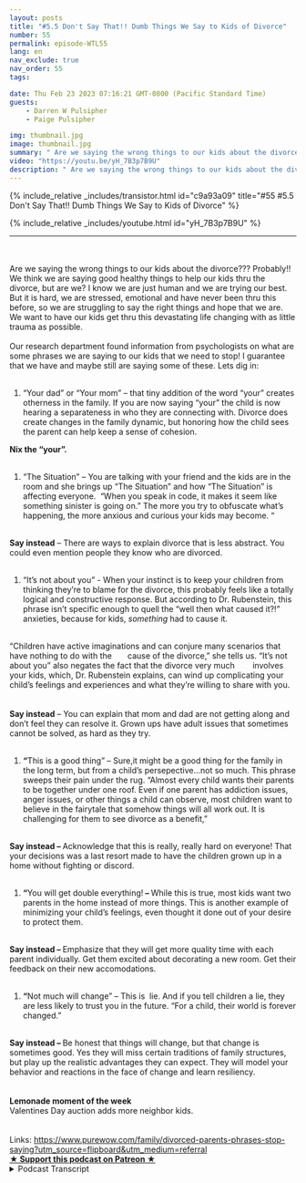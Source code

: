 ```yaml
---
layout: posts
title: "#5.5 Don't Say That!! Dumb Things We Say to Kids of Divorce"
number: 55
permalink: episode-WTL55
lang: en
nav_exclude: true
nav_order: 55
tags:

date: Thu Feb 23 2023 07:16:21 GMT-0800 (Pacific Standard Time)
guests:
    - Darren W Pulsipher
    - Paige Pulsipher

img: thumbnail.jpg
image: thumbnail.jpg
summary: " Are we saying the wrong things to our kids about the divorce??? Probably!! We think we are saying good healthy things to help our kids thru the divorce, but are we? I know we are just human and we are trying our best. But it is hard, we are stressed, emotional and have never been thru this before, so we are struggling to say the right things and hope that we are. We want to have our kids get thru this devastating life changing with as little trauma as possible.  Our research department found information from psychologists on what are some phrases we are saying to our kids that we need to stop! I guarantee that we have and maybe still are saying some of these. Lets dig in: “Your dad” or “Your mom” – that tiny addition of the word “your” creates otherness in the family. If you are now saying “your” the child is now hearing a separateness in who they are connecting with. Divorce does create changes in the family dynamic, but honoring how the child sees the parent can help keep a sense of cohesion.   Nix the “your”.  “The Situation” – You are talking with your friend and the kids are in the room and she brings up “The Situation” and how “The Situation” is affecting everyone.  “When you speak in code, it makes it seem like something sinister is going on.” The more you try to obfuscate what’s happening, the more anxious and curious your kids may become. “  Say instead – There are ways to explain divorce that is less abstract. You could even mention people they know who are divorced. “It’s not about you” - When your instinct is to keep your children from thinking they’re to blame for the divorce, this probably feels like a totally logical and constructive response. But according to Dr. Rubenstein, this phrase isn’t specific enough to quell the “well then what caused it?!” anxieties, because for kids, something had to cause it.“Children have active imaginations and can conjure many scenarios that have nothing to do with the       cause of the divorce,” she tells us. “It’s not about you” also negates the fact that the divorce very much        involves your kids, which, Dr. Rubenstein explains, can wind up complicating your child’s feelings and experiences and what they’re willing to share with you.Say instead – You can explain that mom and dad are not getting along and don’t feel they can resolve it. Grown ups have adult issues that sometimes cannot be solved, as hard as they try.“This is a good thing” – Sure,it might be a good thing for the family in the long term, but from a child’s persepective…not so much. This phrase sweeps their pain under the rug. “Almost every child wants their parents to be together under one roof. Even if one parent has addiction issues, anger issues, or other things a child can observe, most children want to believe in the fairytale that somehow things will all work out. It is challenging for them to see divorce as a benefit,” Say instead – Acknowledge that this is really, really hard on everyone! That your decisions was a last resort made to have the children grown up in a home without fighting or discord. “You will get double everything! – While this is true, most kids want two parents in the home instead of more things. This is another example of minimizing your child’s feelings, even thought it done out of your desire to protect them. Say instead – Emphasize that they will get more quality time with each parent individually. Get them excited about decorating a new room. Get their feedback on their new accomodations.“Not much will change” – This is  lie. And if you tell children a lie, they are less likely to trust you in the future. “For a child, their world is forever changed.”Say instead – Be honest that things will change, but that change is sometimes good. Yes they will miss certain traditions of family structures, but play up the realistic advantages they can expect. They will model your behavior and reactions in the face of change and learn resiliency.Lemonade moment of the weekValentines Day auction adds more neighbor kids. Links: https://www.purewow.com/family/divorced-parents-phrases-stop-saying?utm_source=flipboard&utm_medium=referral"
video: "https://youtu.be/yH_7B3p7B9U"
description: " Are we saying the wrong things to our kids about the divorce??? Probably!! We think we are saying good healthy things to help our kids thru the divorce, but are we? I know we are just human and we are trying our best. But it is hard, we are stressed, emotional and have never been thru this before, so we are struggling to say the right things and hope that we are. We want to have our kids get thru this devastating life changing with as little trauma as possible.  Our research department found information from psychologists on what are some phrases we are saying to our kids that we need to stop! I guarantee that we have and maybe still are saying some of these. Lets dig in: “Your dad” or “Your mom” – that tiny addition of the word “your” creates otherness in the family. If you are now saying “your” the child is now hearing a separateness in who they are connecting with. Divorce does create changes in the family dynamic, but honoring how the child sees the parent can help keep a sense of cohesion.   Nix the “your”.  “The Situation” – You are talking with your friend and the kids are in the room and she brings up “The Situation” and how “The Situation” is affecting everyone.  “When you speak in code, it makes it seem like something sinister is going on.” The more you try to obfuscate what’s happening, the more anxious and curious your kids may become. “  Say instead – There are ways to explain divorce that is less abstract. You could even mention people they know who are divorced. “It’s not about you” - When your instinct is to keep your children from thinking they’re to blame for the divorce, this probably feels like a totally logical and constructive response. But according to Dr. Rubenstein, this phrase isn’t specific enough to quell the “well then what caused it?!” anxieties, because for kids, something had to cause it.“Children have active imaginations and can conjure many scenarios that have nothing to do with the       cause of the divorce,” she tells us. “It’s not about you” also negates the fact that the divorce very much        involves your kids, which, Dr. Rubenstein explains, can wind up complicating your child’s feelings and experiences and what they’re willing to share with you.Say instead – You can explain that mom and dad are not getting along and don’t feel they can resolve it. Grown ups have adult issues that sometimes cannot be solved, as hard as they try.“This is a good thing” – Sure,it might be a good thing for the family in the long term, but from a child’s persepective…not so much. This phrase sweeps their pain under the rug. “Almost every child wants their parents to be together under one roof. Even if one parent has addiction issues, anger issues, or other things a child can observe, most children want to believe in the fairytale that somehow things will all work out. It is challenging for them to see divorce as a benefit,” Say instead – Acknowledge that this is really, really hard on everyone! That your decisions was a last resort made to have the children grown up in a home without fighting or discord. “You will get double everything! – While this is true, most kids want two parents in the home instead of more things. This is another example of minimizing your child’s feelings, even thought it done out of your desire to protect them. Say instead – Emphasize that they will get more quality time with each parent individually. Get them excited about decorating a new room. Get their feedback on their new accomodations.“Not much will change” – This is  lie. And if you tell children a lie, they are less likely to trust you in the future. “For a child, their world is forever changed.”Say instead – Be honest that things will change, but that change is sometimes good. Yes they will miss certain traditions of family structures, but play up the realistic advantages they can expect. They will model your behavior and reactions in the face of change and learn resiliency.Lemonade moment of the weekValentines Day auction adds more neighbor kids. Links: https://www.purewow.com/family/divorced-parents-phrases-stop-saying?utm_source=flipboard&utm_medium=referral"
---
```


<div>
{% include_relative _includes/transistor.html id="c9a93a09" title="#55 #5.5 Don't Say That!! Dumb Things We Say to Kids of Divorce" %}

{% include_relative _includes/youtube.html id="yH_7B3p7B9U" %}
</div>

---

<html><head></head><body><div><br></div><div>&nbsp;</div><div>Are we saying the wrong things to our kids about the divorce??? Probably!! We think we are saying good healthy things to help our kids thru the divorce, but are we? I know we are just human and we are trying our best. But it is hard, we are stressed, emotional and have never been thru this before, so we are struggling to say the right things and hope that we are. We want to have our kids get thru this devastating life changing with as little trauma as possible.&nbsp;</div><div>&nbsp;</div><div>Our research department found information from psychologists on what are some phrases we are saying to our kids that we need to stop! I guarantee that we have and maybe still are saying some of these. Lets dig in:</div><div>&nbsp;</div><ol><li>“Your dad” or “Your mom” – that tiny addition of the word “your” creates otherness in the family. If you are now saying “your” the child is now hearing a separateness in who they are connecting with. Divorce does create changes in the family dynamic, but honoring how the child sees the parent can help keep a sense of cohesion.&nbsp; &nbsp;</li></ol><div><strong>Nix the “your”.&nbsp;</strong></div><div><strong>&nbsp;</strong></div><ol><li>“The Situation” – You are talking with your friend and the kids are in the room and she brings up “The Situation” and how “The Situation” is affecting everyone.&nbsp; “When you speak in code, it makes it seem like something sinister is going on.” The more you try to obfuscate what’s happening, the more anxious and curious your kids may become. “&nbsp;</li></ol><div>&nbsp;</div><div><strong>Say instead</strong> – There are ways to explain divorce that is less abstract. You could even mention people they know who are divorced.</div><div>&nbsp;</div><ol><li>“It’s not about you” - When your instinct is to keep your children from thinking they’re to blame for the divorce, this probably feels like a totally logical and constructive response. But according to Dr. Rubenstein, this phrase isn’t specific enough to quell the “well then what caused it?!” anxieties, because for kids, <em>something</em> had to cause it.</li></ol><div><br>“Children have active imaginations and can conjure many scenarios that have nothing to do with the&nbsp; &nbsp; &nbsp; &nbsp;cause of the divorce,” she tells us. “It’s not about you” also negates the fact that the divorce very much&nbsp; &nbsp; &nbsp; &nbsp; involves your kids, which, Dr. Rubenstein explains, can wind up complicating your child’s feelings and experiences and what they’re willing to share with you.<br><br></div><div><strong><br>Say instead</strong> – You can explain that mom and dad are not getting along and don’t feel they can resolve it. Grown ups have adult issues that sometimes cannot be solved, as hard as they try.<br><br></div><ol><li><strong>“</strong>This is a good thing” – Sure,it might be a good thing for the family in the long term, but from a child’s persepective…not so much. This phrase sweeps their pain under the rug. “Almost every child wants their parents to be together under one roof. Even if one parent has addiction issues, anger issues, or other things a child can observe, most children want to believe in the fairytale that somehow things will all work out. It is challenging for them to see divorce as a benefit,”&nbsp;</li></ol><div><strong><br>Say instead – </strong>Acknowledge that this is really, really hard on everyone! That your decisions was a last resort made to have the children grown up in a home without fighting or discord.&nbsp;<br><br></div><ol><li><strong>“</strong>You will get double everything!<strong> – </strong>While this is true, most kids want two parents in the home instead of more things. This is another example of minimizing your child’s feelings, even thought it done out of your desire to protect them.<strong>&nbsp;</strong></li></ol><div><strong><br>Say instead – </strong>Emphasize that they will get more quality time with each parent individually. Get them excited about decorating a new room. Get their feedback on their new accomodations.<br><br></div><ol><li><strong>“</strong>Not much will change” – This is&nbsp; lie. And if you tell children a lie, they are less likely to trust you in the future. “For a child, their world is forever changed.”</li></ol><div><strong><br>Say instead – </strong>Be honest that things will change, but that change is sometimes good. Yes they will miss certain traditions of family structures, but play up the realistic advantages they can expect. They will model your behavior and reactions in the face of change and learn resiliency.<br><br></div><div><br></div><div><strong>Lemonade moment of the week</strong><br>Valentines Day auction adds more neighbor kids.<br> <br><br>Links: <a href="https://www.purewow.com/family/divorced-parents-phrases-stop-saying?utm_source=flipboard&amp;utm_medium=referral">https://www.purewow.com/family/divorced-parents-phrases-stop-saying?utm_source=flipboard&amp;utm_medium=referral</a></div>
<strong>
  <a href="https://www.patreon.com/wheresthelemonade" target="_donate" rel="payment" title="★ Support this podcast on Patreon ★">★ Support this podcast on Patreon ★</a>
</strong></body></html>

<details>
<summary> Podcast Transcript </summary>

<p></p>

</details>
